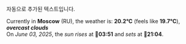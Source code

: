 
자동으로 추가된 텍스트입니다.

<!--START_SECTION:weather:moscow-->
Currently in **Moscow** (RU), the weather is: **20.2°C** (feels like **19.7°C**), ***overcast clouds***<br/>
On *June 03, 2025*, the *sun rises* at 🌅**03:51** and *sets* at 🌇**21:04**.
<!--END_SECTION:weather-->
